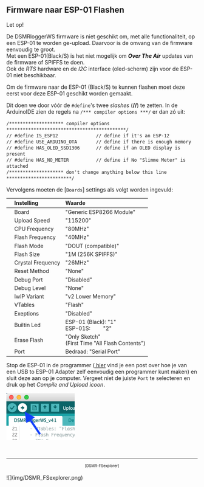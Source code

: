 ## Firmware naar ESP-01 Flashen

<div class="admonition note">
<p class="admonition-title">Let op!</p>
De DSMRloggerWS firmware is niet geschikt om, met alle functionaliteit, op
een ESP-01 te worden ge-upload. Daarvoor is de omvang van de firmware
eenvoudig te groot.<br>
Met een ESP-01(Black/S) is het niet mogelijk om <b><i>Over The Air</i></b> updates van de
firmware of SPIFFS te doen.<br>
Ook de <i>RTS</i> hardware en de <i>I2C</i> interface (oled-scherm) zijn voor de ESP-01 
niet beschikbaar.
</div>

Om de firmware naar de ESP-01 (Black/S) te kunnen flashen moet deze eerst 
voor deze ESP-01 geschikt worden gemaakt.

Dit doen we door vóór de `#define`'s twee *slashes* (**//**) te zetten.
In de ArduinoIDE zien de regels na `/*** compiler options ***/` er dan
zó uit:

```
/******************** compiler options  ********************************************/
// #define IS_ESP12              // define if it's an ESP-12
// #define USE_ARDUINO_OTA       // define if there is enough memory
// #define HAS_OLED_SSD1306      // define if an OLED display is present
// #define HAS_NO_METER          // define if No "Slimme Meter" is attached
/******************** don't change anything below this line ************************/
```

Vervolgens moeten de [`Boards`] settings als volgt worden ingevuld:


|   | Instelling        |Waarde|
|:-:|:------------------|:-----|
|   | Board             | "Generic ESP8266 Module" |
|   | Upload Speed      | "115200" |
|   | CPU Frequency     | "80MHz" |
|   | Flash Frequency   | "40MHz" |
|   | Flash Mode        | "DOUT (compatible)" |
|   | Flash Size        | "1M (256K SPIFFS)" |
|   | Crystal Frequency | "26MHz" |
|   | Reset Method      | "None" |
|   | Debug Port        | "Disabled" |
|   | Debug Level       | "None" |
|   | IwIP Variant      | "v2 Lower Memory" |
|   | VTables           | "Flash" |
|   | Exeptions         | "Disabled" |
|   | Builtin Led       | ESP-01 (Black): "1"<br>ESP-01S: &nbsp; &nbsp; &nbsp; &nbsp; "2" |
|   | Erase Flash       | "Only Sketch"<br>(First Time "All Flash Contents") |
|   | Port              | Bedraad: "Serial Port" |


Stop de ESP-01 in de programmer 
(<a href="https://willem.aandewiel.nl/index.php/2018/08/27/eenvoudige-programmer-voor-de-esp-01-esp8266/" target="_blank">
hier</a>
vind je een post over hoe je van een USB to ESP-01
Adapter zelf eenvoudig een programmer kunt maken) en sluit deze aan op je computer.
Vergeet niet de juiste `Port` te selecteren en druk op het *Compile and Upload icoon*.

![](img/CompileAndUploadIcon.png)



<br>

---
<center  style="font-size: 70%">[DSMR-FSexplorer]</center><br>
![](img/DSMR_FSexplorer.png)
